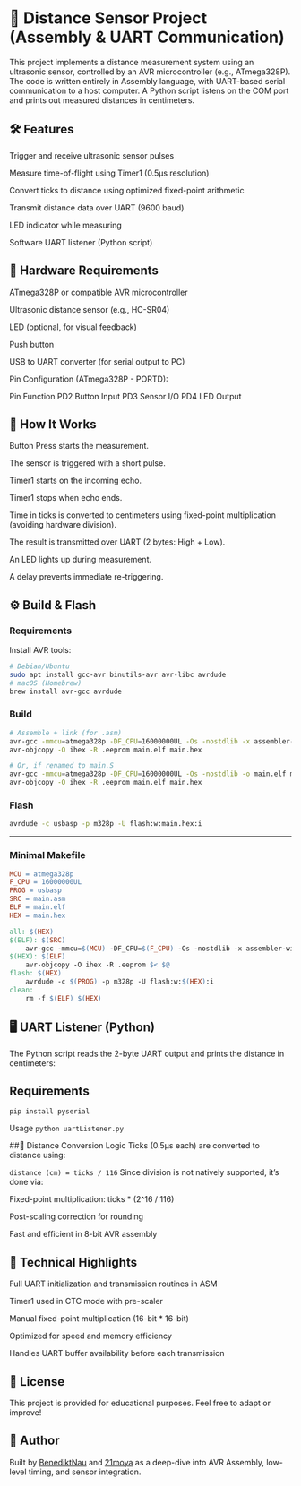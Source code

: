 # 📏 Distance Sensor Project (Assembly & UART Communication)
This project implements a distance measurement system using an ultrasonic sensor, controlled by an AVR microcontroller (e.g., ATmega328P). The code is written entirely in Assembly language, with UART-based serial communication to a host computer. A Python script listens on the COM port and prints out measured distances in centimeters.

## 🛠️ Features
Trigger and receive ultrasonic sensor pulses

Measure time-of-flight using Timer1 (0.5µs resolution)

Convert ticks to distance using optimized fixed-point arithmetic

Transmit distance data over UART (9600 baud)

LED indicator while measuring

Software UART listener (Python script)

## 🔧 Hardware Requirements
ATmega328P or compatible AVR microcontroller

Ultrasonic distance sensor (e.g., HC-SR04)

LED (optional, for visual feedback)

Push button

USB to UART converter (for serial output to PC)

Pin Configuration (ATmega328P - PORTD):

Pin	Function
PD2	Button Input
PD3	Sensor I/O
PD4	LED Output

## 🚀 How It Works
Button Press starts the measurement.

The sensor is triggered with a short pulse.

Timer1 starts on the incoming echo.

Timer1 stops when echo ends.

Time in ticks is converted to centimeters using fixed-point multiplication (avoiding hardware division).

The result is transmitted over UART (2 bytes: High + Low).

An LED lights up during measurement.

A delay prevents immediate re-triggering.

## ⚙️ Build & Flash

### Requirements
Install AVR tools:
```sh
# Debian/Ubuntu
sudo apt install gcc-avr binutils-avr avr-libc avrdude
# macOS (Homebrew)
brew install avr-gcc avrdude
```

### Build
```sh
# Assemble + link (for .asm)
avr-gcc -mmcu=atmega328p -DF_CPU=16000000UL -Os -nostdlib -x assembler-with-cpp -o main.elf main.asm
avr-objcopy -O ihex -R .eeprom main.elf main.hex

# Or, if renamed to main.S
avr-gcc -mmcu=atmega328p -DF_CPU=16000000UL -Os -nostdlib -o main.elf main.S
avr-objcopy -O ihex -R .eeprom main.elf main.hex
```

### Flash
```sh
avrdude -c usbasp -p m328p -U flash:w:main.hex:i
```

---

### Minimal Makefile
```makefile
MCU = atmega328p
F_CPU = 16000000UL
PROG = usbasp
SRC = main.asm
ELF = main.elf
HEX = main.hex

all: $(HEX)
$(ELF): $(SRC)
	avr-gcc -mmcu=$(MCU) -DF_CPU=$(F_CPU) -Os -nostdlib -x assembler-with-cpp -o $@ $<
$(HEX): $(ELF)
	avr-objcopy -O ihex -R .eeprom $< $@
flash: $(HEX)
	avrdude -c $(PROG) -p m328p -U flash:w:$(HEX):i
clean:
	rm -f $(ELF) $(HEX)
```


## 🖥️ UART Listener (Python)
The Python script reads the 2-byte UART output and prints the distance in centimeters:

## Requirements
`pip install pyserial`

Usage
`python uartListener.py`

##📐 Distance Conversion Logic
Ticks (0.5µs each) are converted to distance using:

`distance (cm) = ticks / 116`
Since division is not natively supported, it’s done via:

Fixed-point multiplication: ticks * (2^16 / 116)

Post-scaling correction for rounding

Fast and efficient in 8-bit AVR assembly

## 🧠 Technical Highlights
Full UART initialization and transmission routines in ASM

Timer1 used in CTC mode with pre-scaler

Manual fixed-point multiplication (16-bit * 16-bit)

Optimized for speed and memory efficiency

Handles UART buffer availability before each transmission

## 📝 License
This project is provided for educational purposes. Feel free to adapt or improve!

## 👤 Author
Built by [BenediktNau](https://github.com/BenediktNau) and [21moya](https://github.com/21moya) as a deep-dive into AVR Assembly, low-level timing, and sensor integration.
